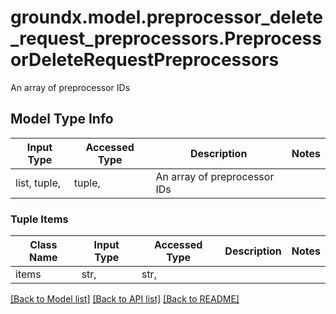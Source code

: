 # groundx.model.preprocessor_delete_request_preprocessors.PreprocessorDeleteRequestPreprocessors

An array of preprocessor IDs

## Model Type Info
Input Type | Accessed Type | Description | Notes
------------ | ------------- | ------------- | -------------
list, tuple,  | tuple,  | An array of preprocessor IDs | 

### Tuple Items
Class Name | Input Type | Accessed Type | Description | Notes
------------- | ------------- | ------------- | ------------- | -------------
items | str,  | str,  |  | 

[[Back to Model list]](../../README.md#documentation-for-models) [[Back to API list]](../../README.md#documentation-for-api-endpoints) [[Back to README]](../../README.md)

